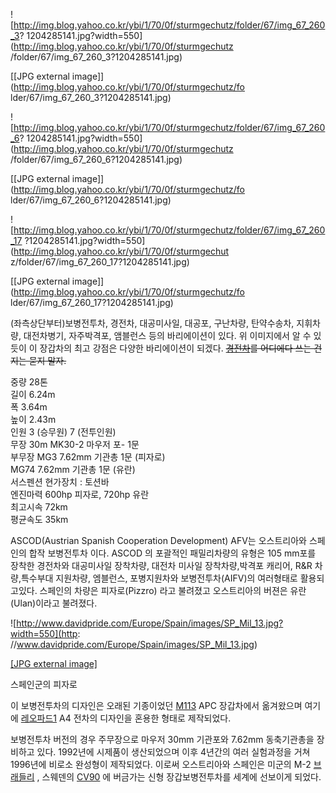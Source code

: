 ![http://img.blog.yahoo.co.kr/ybi/1/70/0f/sturmgechutz/folder/67/img_67_260_3?
1204285141.jpg?width=550](http://img.blog.yahoo.co.kr/ybi/1/70/0f/sturmgechutz
/folder/67/img_67_260_3?1204285141.jpg)

[[JPG external image]](http://img.blog.yahoo.co.kr/ybi/1/70/0f/sturmgechutz/fo
lder/67/img_67_260_3?1204285141.jpg)

![http://img.blog.yahoo.co.kr/ybi/1/70/0f/sturmgechutz/folder/67/img_67_260_6?
1204285141.jpg?width=550](http://img.blog.yahoo.co.kr/ybi/1/70/0f/sturmgechutz
/folder/67/img_67_260_6?1204285141.jpg)

[[JPG external image]](http://img.blog.yahoo.co.kr/ybi/1/70/0f/sturmgechutz/fo
lder/67/img_67_260_6?1204285141.jpg)

![http://img.blog.yahoo.co.kr/ybi/1/70/0f/sturmgechutz/folder/67/img_67_260_17
?1204285141.jpg?width=550](http://img.blog.yahoo.co.kr/ybi/1/70/0f/sturmgechut
z/folder/67/img_67_260_17?1204285141.jpg)

[[JPG external image]](http://img.blog.yahoo.co.kr/ybi/1/70/0f/sturmgechutz/fo
lder/67/img_67_260_17?1204285141.jpg)

  
(좌측상단부터)보병전투차, 경전차, 대공미사일, 대공포, 구난차량, 탄약수송차, 지휘차량, 대전차병기, 자주박격포, 앰블런스 등의
바리에이션이 있다. 위 이미지에서 알 수 있듯이 이 장갑차의 최고 강점은 다양한 바리에이션이 되겠다.
<del>[경전차](%EA%B2%BD%EC%A0%84%EC%B0%A8.md)를 어디에다 쓰는 건지는 묻지 말자.</del>

중량 28톤  
길이 6.24m  
폭 3.64m  
높이 2.43m  
인원 3 (승무원) 7 (전투인원)  
무장 30m MK30-2 마우저 포- 1문  
부무장 MG3 7.62mm 기관총 1문 (피자로)  
MG74 7.62mm 기관총 1문 (유란)  
서스펜션 현가장치 : 토션바  
엔진마력 600hp 피자로, 720hp 유란  
최고시속 72km  
평균속도 35km

ASCOD(Austrian Spanish Cooperation Development) AFV는 오스트리아와 스페인의 합작 보병전투차 이다.
ASCOD 의 포괄적인 패밀리차량의 유형은 105 mm포를 장착한 경전차와 대공미사일 장착차량, 대전차 미사일 장착차량,박격포 캐리어,
R&R 차량,특수부대 지원차량, 엠블런스, 포병지원차와 보병전투차(AIFV)의 여러형태로 활용되고있다. 스페인의 차량은 피자로(Pizzro)
라고 불려졌고 오스트리아의 버젼은 유란(Ulan)이라고 불려졌다.

![http://www.davidpride.com/Europe/Spain/images/SP_Mil_13.jpg?width=550](http:
//www.davidpride.com/Europe/Spain/images/SP_Mil_13.jpg)

[[JPG external
image]](http://www.davidpride.com/Europe/Spain/images/SP_Mil_13.jpg)

  
스페인군의 피자로

이 보병전투차의 디자인은 오래된 기종이었던 [M113](M113.md) APC 장갑차에서 옮겨왔으며 여기에 [레오파드1](%EB%A0%88%EC%98%A4%ED%8C%8C%EB%93%9C%201.md) A4 전차의 디자인을 혼용한 형태로 제작되었다.

보병전투차 버전의 경우 주무장으로 마우저 30mm 기관포와 7.62mm 동축기관총을 장비하고 있다. 1992년에 시제품이 생산되었으며 이후
4년간의 여러 실험과정을 거쳐 1996년에 비로소 완성형이 제작되었다. 이로써 오스트리아와 스페인은 미군의 M-2
[브래들리](%EB%B8%8C%EB%9E%98%EB%93%A4%EB%A6%AC.md) , 스웨덴의 [CV90](CV90.md) 에
버금가는 신형 장갑보병전투차를 세계에 선보이게 되었다.

